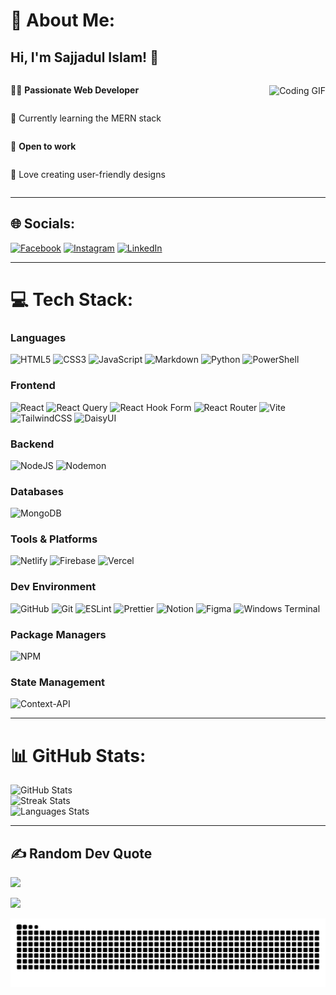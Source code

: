 # 💫 About Me:

## Hi, I'm Sajjadul Islam! 👋

<div style="display: flex; align-items: center; justify-content: space-between;">
  <div style="display: flex; flex-direction: column;">
    <p>👩‍💻 <strong>Passionate Web Developer</strong></p>
    <p>🌱 Currently learning the MERN stack</p>
    <p>💼 <strong>Open to work</strong></p>
    <p>🎨 Love creating user-friendly designs</p>
  </div>
  <img src="https://i.giphy.com/26BGIqWh2R1fi6JDa.webp" alt="Coding GIF" height="150" style="margin-left: 20px;" />
</div>

---

## 🌐 Socials:

[![Facebook](https://img.shields.io/badge/Facebook-%231877F2.svg?logo=Facebook&logoColor=white)](https://facebook.com/https://www.facebook.com/amir.sajjad874/) [![Instagram](https://img.shields.io/badge/Instagram-%23E4405F.svg?logo=Instagram&logoColor=white)](https://instagram.com/https://www.instagram.com/__kabila_0.0.0.1__/) [![LinkedIn](https://img.shields.io/badge/LinkedIn-%230077B5.svg?logo=linkedin&logoColor=white)](https://linkedin.com/in/www.linkedin.com/in/sajjadul-islam-910b35227)

---

# 💻 Tech Stack:

### Languages

![HTML5](https://img.shields.io/badge/html5-%23E34F26.svg?style=for-the-badge&logo=html5&logoColor=white)
![CSS3](https://img.shields.io/badge/css3-%231572B6.svg?style=for-the-badge&logo=css3&logoColor=white)
![JavaScript](https://img.shields.io/badge/javascript-%23323330.svg?style=for-the-badge&logo=javascript&logoColor=%23F7DF1E)
![Markdown](https://img.shields.io/badge/markdown-%23000000.svg?style=for-the-badge&logo=markdown&logoColor=white)
![Python](https://img.shields.io/badge/python-3670A0?style=for-the-badge&logo=python&logoColor=ffdd54)
![PowerShell](https://img.shields.io/badge/PowerShell-%235391FE.svg?style=for-the-badge&logo=powershell&logoColor=white)

### Frontend

![React](https://img.shields.io/badge/react-%2320232a.svg?style=for-the-badge&logo=react&logoColor=%2361DAFB)
![React Query](https://img.shields.io/badge/-React%20Query-FF4154?style=for-the-badge&logo=react%20query&logoColor=white)
![React Hook Form](https://img.shields.io/badge/React%20Hook%20Form-%23EC5990.svg?style=for-the-badge&logo=reacthookform&logoColor=white)
![React Router](https://img.shields.io/badge/React_Router-CA4245?style=for-the-badge&logo=react-router&logoColor=white)
![Vite](https://img.shields.io/badge/vite-%23646CFF.svg?style=for-the-badge&logo=vite&logoColor=white)
![TailwindCSS](https://img.shields.io/badge/tailwindcss-%2338B2AC.svg?style=for-the-badge&logo=tailwind-css&logoColor=white)
![DaisyUI](https://img.shields.io/badge/daisyui-5A0EF8?style=for-the-badge&logo=daisyui&logoColor=white)

### Backend

![NodeJS](https://img.shields.io/badge/node.js-6DA55F?style=for-the-badge&logo=node.js&logoColor=white)
![Nodemon](https://img.shields.io/badge/NODEMON-%23323330.svg?style=for-the-badge&logo=nodemon&logoColor=%BBDEAD)

### Databases

![MongoDB](https://img.shields.io/badge/MongoDB-%234ea94b.svg?style=for-the-badge&logo=mongodb&logoColor=white)

### Tools & Platforms

![Netlify](https://img.shields.io/badge/netlify-%23000000.svg?style=for-the-badge&logo=netlify&logoColor=#00C7B7)
![Firebase](https://img.shields.io/badge/firebase-%23039BE5.svg?style=for-the-badge&logo=firebase)
![Vercel](https://img.shields.io/badge/vercel-%23000000.svg?style=for-the-badge&logo=vercel&logoColor=white)

### Dev Environment

![GitHub](https://img.shields.io/badge/github-%23121011.svg?style=for-the-badge&logo=github&logoColor=white)
![Git](https://img.shields.io/badge/git-%23F05033.svg?style=for-the-badge&logo=git&logoColor=white)
![ESLint](https://img.shields.io/badge/ESLint-4B3263?style=for-the-badge&logo=eslint&logoColor=white)
![Prettier](https://img.shields.io/badge/prettier-%23F7B93E.svg?style=for-the-badge&logo=prettier&logoColor=black)
![Notion](https://img.shields.io/badge/Notion-%23000000.svg?style=for-the-badge&logo=notion&logoColor=white)
![Figma](https://img.shields.io/badge/figma-%23F24E1E.svg?style=for-the-badge&logo=figma&logoColor=white)
![Windows Terminal](https://img.shields.io/badge/Windows%20Terminal-%234D4D4D.svg?style=for-the-badge&logo=windows-terminal&logoColor=white)

### Package Managers

![NPM](https://img.shields.io/badge/NPM-%23CB3837.svg?style=for-the-badge&logo=npm&logoColor=white)

### State Management

![Context-API](https://img.shields.io/badge/Context--Api-000000?style=for-the-badge&logo=react)

---

# 📊 GitHub Stats:

<img src="https://github-readme-stats.vercel.app/api?username=sajjadislam523&locale=en&theme=dracula&hide_border=false&include_all_commits=true&count_private=true&border_radius=5" height="150" alt="GitHub Stats" /><br/>
<img src="https://streak-stats.demolab.com?user=sajjadislam523&locale=en&mode=daily&theme=dracula&hide_border=false&border_radius=5" height="150" alt="Streak Stats" /><br/>
<img src="https://github-readme-stats.vercel.app/api/top-langs?username=sajjadislam523&locale=en&hide_title=false&layout=compact&card_width=320&langs_count=5&theme=dracula&hide_border=false" height="150" alt="Languages Stats" />

---

## ✍️ Random Dev Quote

![](https://quotes-github-readme.vercel.app/api?type=horizontal&theme=radical)

[![](https://visitcount.itsvg.in/api?id=sajjadislam523&icon=0&color=0)](https://visitcount.itsvg.in)

<img src="https://raw.githubusercontent.com/sajjadislam523/sajjadislam523/output/snake.svg" alt="Snake animation" />
